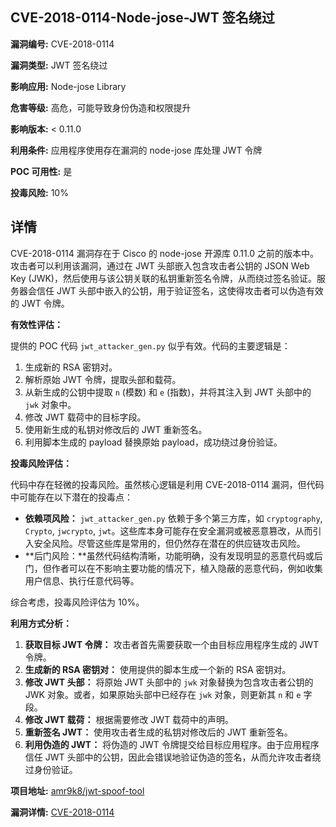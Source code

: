 ## CVE-2018-0114-Node-jose-JWT 签名绕过

**漏洞编号:** CVE-2018-0114

**漏洞类型:** JWT 签名绕过

**影响应用:** Node-jose Library

**危害等级:** 高危，可能导致身份伪造和权限提升

**影响版本:** < 0.11.0

**利用条件:** 应用程序使用存在漏洞的 node-jose 库处理 JWT 令牌

**POC 可用性:** 是

**投毒风险:** 10%

## 详情

CVE-2018-0114 漏洞存在于 Cisco 的 node-jose 开源库 0.11.0 之前的版本中。攻击者可以利用该漏洞，通过在 JWT 头部嵌入包含攻击者公钥的 JSON Web Key (JWK)，然后使用与该公钥关联的私钥重新签名令牌，从而绕过签名验证。服务器会信任 JWT 头部中嵌入的公钥，用于验证签名，这使得攻击者可以伪造有效的 JWT 令牌。

**有效性评估：**

提供的 POC 代码 `jwt_attacker_gen.py` 似乎有效。代码的主要逻辑是：

1.  生成新的 RSA 密钥对。
2.  解析原始 JWT 令牌，提取头部和载荷。
3.  从新生成的公钥中提取 `n` (模数) 和 `e` (指数)，并将其注入到 JWT 头部中的 `jwk` 对象中。
4.  修改 JWT 载荷中的目标字段。
5.  使用新生成的私钥对修改后的 JWT 重新签名。
6.  利用脚本生成的 payload 替换原始 payload，成功绕过身份验证。

**投毒风险评估：**

代码中存在轻微的投毒风险。虽然核心逻辑是利用 CVE-2018-0114 漏洞，但代码中可能存在以下潜在的投毒点：

*   **依赖项风险：** `jwt_attacker_gen.py` 依赖于多个第三方库，如 `cryptography`, `Crypto`, `jwcrypto`, `jwt`。这些库本身可能存在安全漏洞或被恶意篡改，从而引入安全风险。尽管这些库是常用的，但仍然存在潜在的供应链攻击风险。
*   **后门风险：**虽然代码结构清晰，功能明确，没有发现明显的恶意代码或后门，但作者可以在不影响主要功能的情况下，植入隐蔽的恶意代码，例如收集用户信息、执行任意代码等。

综合考虑，投毒风险评估为 10%。

**利用方式分析：**

1.  **获取目标 JWT 令牌：** 攻击者首先需要获取一个由目标应用程序生成的 JWT 令牌。
2.  **生成新的 RSA 密钥对：** 使用提供的脚本生成一个新的 RSA 密钥对。
3.  **修改 JWT 头部：** 将原始 JWT 头部中的 `jwk` 对象替换为包含攻击者公钥的 JWK 对象。或者，如果原始头部中已经存在 `jwk` 对象，则更新其 `n` 和 `e` 字段。
4.  **修改 JWT 载荷：** 根据需要修改 JWT 载荷中的声明。
5.  **重新签名 JWT：** 使用攻击者生成的私钥对修改后的 JWT 重新签名。
6.  **利用伪造的 JWT：** 将伪造的 JWT 令牌提交给目标应用程序。由于应用程序信任 JWT 头部中的公钥，因此会错误地验证伪造的签名，从而允许攻击者绕过身份验证。

**项目地址:** [amr9k8/jwt-spoof-tool](https://github.com/amr9k8/jwt-spoof-tool)

**漏洞详情:** [CVE-2018-0114](https://nvd.nist.gov/vuln/detail/CVE-2018-0114)
